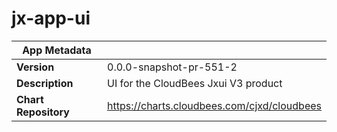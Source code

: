 # jx-app-ui

|App Metadata||
|---|---|
| **Version** | 0.0.0-snapshot-pr-551-2 |
| **Description** | UI for the CloudBees Jxui V3 product |
| **Chart Repository** | https://charts.cloudbees.com/cjxd/cloudbees |
